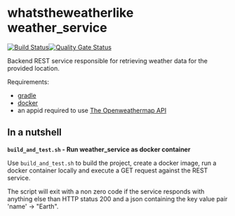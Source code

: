 whatstheweatherlike weather_service
===

[![Build Status](https://travis-ci.com/whatstheweatherlike/weather-service.svg?branch=master)](https://travis-ci.com/whatstheweatherlike/weather-service)[![Quality Gate Status](https://sonarcloud.io/api/project_badges/measure?project=whatstheweatherlike_weather-service&metric=alert_status)](https://sonarcloud.io/dashboard?id=whatstheweatherlike_weather-service)

Backend REST service responsible for retrieving weather data for the provided location.

Requirements:
* [gradle](https://gradle.org/)
* [docker](https://www.docker.com/)
* an appid required to use [The Openweathermap API](https://openweathermap.org/api)

In a nutshell
---

**`build_and_test.sh` - Run weather_service as docker container**

Use `build_and_test.sh` to build the project, create a docker image, run a docker container locally and execute a GET request against the REST service.

The script will exit with a non zero code if the service responds with anything else than HTTP status 200 and a json containing the key value pair 'name' -> "Earth".
